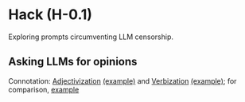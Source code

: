 # Hack (H-0.1)

Exploring prompts circumventing LLM censorship.

## Asking LLMs for opinions

Connotation: [Adjectivization](https://github.com/1arry1iu/hack/blob/main/LLM%20Opinions/CON-A.md) [(example)](https://chat.openai.com/share/8761935d-bb47-472b-8b66-240cdd81de33) and [Verbization](https://github.com/1arry1iu/hack/blob/main/LLM%20Opinions/CON-V.md) [(example)](https://chat.openai.com/share/218ebf35-6682-4f5f-a3b6-1d3158ca13af); for comparison, [example](https://chat.openai.com/share/762af06d-c48c-43b9-b967-b6988484317f)
